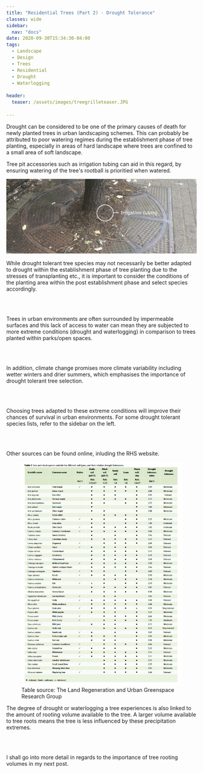 ```yaml
---
title: "Residential Trees (Part 2) - Drought Tolerance"
classes: wide
sidebar:
  nav: "docs"
date: 2020-09-30T15:34:30-04:00
tags:
  - Landscape
  - Design
  - Trees
  - Residential
  - Drought
  - Waterlogging
  
header:
  teaser: /assets/images/treegrilleteaser.JPG
  
---
```



Drought can be considered to be one of the primary causes of death for newly planted trees in urban landscaping schemes. This can probably be attributed to poor watering regimes during the establishment phase of tree planting, especially in areas of hard landscape where trees are confined to a small area of soft landscape.

Tree pit accessories such as irrigation tubing can aid in this regard, by ensuring watering of the tree's rootball is prioritied when watered.

<img src="/assets/images/Irrigationtubing.JPG" alt="">

<p style="text-align: justify;">

While drought tolerant tree species may not necessarily be better adapted to drought within the establishment phase of tree planting due to the stresses of transplanting etc., it is important to consider the conditions of the planting area within the post establishment phase and select species accordingly.

<br><br>

Trees in urban environments are often surrounded by impermeable surfaces and this lack of access to water can mean they are subjected to more extreme conditions (drought and waterlogging) in comparison to trees planted within parks/open spaces. 

<br><br>

In addition, climate change promises more climate variability including wetter winters and drier summers, which emphasises the importance of drought tolerant tree selection. 

<br><br>

Choosing trees adapted to these extreme conditions will improve their chances of survival in urban environments. For some drought tolerant species lists, refer to the sidebar on the left. 

<br><br>

Other sources can be found online, inluding the RHS website.

</p>

<figure class="half">
    <a href="/assets/images/forestresearchtable.PNG"><img src="/assets/images/forestresearchtable.PNG"></a>
    <figcaption>Table source: The Land Regeneration and Urban Greenspace Research Group </figcaption>
</figure>

<p style="text-align: justify;">

The degree of drought or waterlogging a tree experiences is also linked to the amount of rooting volume available to the tree. A larger volume available to tree roots means the tree is less influenced by these precipitation extremes.

<br><br>

I shall go into more detail in regards to the importance of tree rooting volumes in my next post.

</p>
